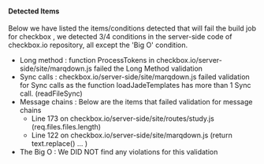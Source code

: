 #### Detected Items

Below we have listed the items/conditions detected that will fail the build job for checkbox , we detected 3/4 conditions in the server-side code of checkbox.io repository, all except the 'Big O' condition.


- Long method : function ProcessTokens in checkbox.io/server-side/site/marqdown.js failed the Long Method validation
- Sync calls : checkbox.io/server-side/site/marqdown.js failed validation for Sync calls as the function loadJadeTemplates has more than 1 Sync call. (readFileSync)
- Message chains : 
Below are the items that failed validation for message chains 
    + Line 173 on checkbox.io/server-side/site/routes/study.js (req.files.files.length)
    + Line 122 on checkbox.io/server-side/site/marqdown.js (return text.replace() ... )
- The Big O : We DID NOT find any violations for this validation

